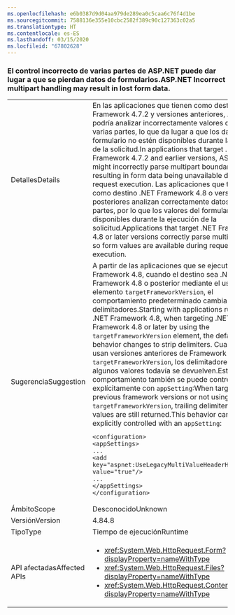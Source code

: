 ```yaml
---
ms.openlocfilehash: e6b0387d9d04aa979de289ea0c5caa6c76f4d1be
ms.sourcegitcommit: 7588136e355e10cbc2582f389c90c127363c02a5
ms.translationtype: HT
ms.contentlocale: es-ES
ms.lasthandoff: 03/15/2020
ms.locfileid: "67802628"
---
```

### <a name="aspnet-incorrect-multipart-handling-may-result-in-lost-form-data"></a><span data-ttu-id="d8802-101">El control incorrecto de varias partes de ASP.NET puede dar lugar a que se pierdan datos de formularios.</span><span class="sxs-lookup"><span data-stu-id="d8802-101">ASP.NET Incorrect multipart handling may result in lost form data.</span></span>

|   |   |
|---|---|
|<span data-ttu-id="d8802-102">Detalles</span><span class="sxs-lookup"><span data-stu-id="d8802-102">Details</span></span>|<span data-ttu-id="d8802-103">En las aplicaciones que tienen como destino .NET Framework 4.7.2 y versiones anteriores, ASP.Net podría analizar incorrectamente valores de límite de varias partes, lo que da lugar a que los datos de formulario no estén disponibles durante la ejecución de la solicitud.</span><span class="sxs-lookup"><span data-stu-id="d8802-103">In applications that target .NET Framework 4.7.2 and earlier versions, ASP.Net might incorrectly parse multipart boundary values, resulting in form data being unavailable during request execution.</span></span> <span data-ttu-id="d8802-104">Las aplicaciones que tienen como destino .NET Framework 4.8 o versiones posteriores analizan correctamente datos de varias partes, por lo que los valores del formulario están disponibles durante la ejecución de la solicitud.</span><span class="sxs-lookup"><span data-stu-id="d8802-104">Applications that target .NET Framework 4.8 or later versions correctly parse multipart data, so form values are available during request execution.</span></span>|
|<span data-ttu-id="d8802-105">Sugerencia</span><span class="sxs-lookup"><span data-stu-id="d8802-105">Suggestion</span></span>|<span data-ttu-id="d8802-106">A partir de las aplicaciones que se ejecutan en .NET Framework 4.8, cuando el destino sea .NET Framework 4.8 o posterior mediante el uso del elemento <code>targetFrameworkVersion</code>, el comportamiento predeterminado cambia para quitar delimitadores.</span><span class="sxs-lookup"><span data-stu-id="d8802-106">Starting with applications running on .NET Framework 4.8, when targeting .NET Framework 4.8 or later by using the <code>targetFrameworkVersion</code> element, the default behavior changes to strip delimiters.</span></span> <span data-ttu-id="d8802-107">Cuando se usan versiones anteriores de Framework o no se usa <code>targetFrameworkVersion</code>, los delimitadores finales de algunos valores todavía se devuelven.Este comportamiento también se puede controlar explícitamente con <code>appSetting</code>:</span><span class="sxs-lookup"><span data-stu-id="d8802-107">When targeting previous framework versions or not using <code>targetFrameworkVersion</code>, trailing delimiters for some values are still returned.This behavior can also be explicitly controlled with an <code>appSetting</code>:</span></span><pre><code class="lang-xml">&lt;configuration&gt;&#13;&#10;&lt;appSettings&gt;&#13;&#10;...&#13;&#10;&lt;add key=&quot;aspnet:UseLegacyMultiValueHeaderHandling&quot;  value=&quot;true&quot;/&gt;&#13;&#10;...&#13;&#10;&lt;/appSettings&gt;&#13;&#10;&lt;/configuration&gt;&#13;&#10;</code></pre>|
|<span data-ttu-id="d8802-108">Ámbito</span><span class="sxs-lookup"><span data-stu-id="d8802-108">Scope</span></span>|<span data-ttu-id="d8802-109">Desconocido</span><span class="sxs-lookup"><span data-stu-id="d8802-109">Unknown</span></span>|
|<span data-ttu-id="d8802-110">Versión</span><span class="sxs-lookup"><span data-stu-id="d8802-110">Version</span></span>|<span data-ttu-id="d8802-111">4.8</span><span class="sxs-lookup"><span data-stu-id="d8802-111">4.8</span></span>|
|<span data-ttu-id="d8802-112">Tipo</span><span class="sxs-lookup"><span data-stu-id="d8802-112">Type</span></span>|<span data-ttu-id="d8802-113">Tiempo de ejecución</span><span class="sxs-lookup"><span data-stu-id="d8802-113">Runtime</span></span>|
|<span data-ttu-id="d8802-114">API afectadas</span><span class="sxs-lookup"><span data-stu-id="d8802-114">Affected APIs</span></span>|<ul><li><xref:System.Web.HttpRequest.Form?displayProperty=nameWithType></li><li><xref:System.Web.HttpRequest.Files?displayProperty=nameWithType></li><li><xref:System.Web.HttpRequest.ContentEncoding?displayProperty=nameWithType></li></ul>|
